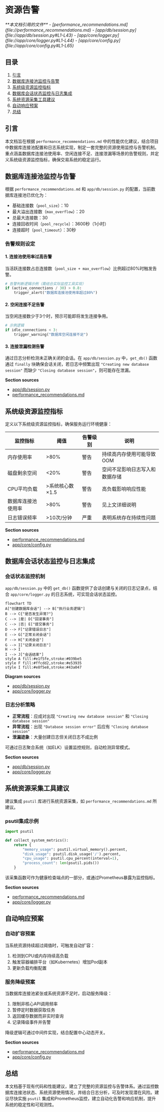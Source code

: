 # 资源告警

<cite>
**本文档引用的文件**  
- [performance_recommendations.md](file://performance_recommendations.md)
- [app/db/session.py](file://app/db/session.py#L1-L43)
- [app/core/logger.py](file://app/core/logger.py#L1-L44)
- [app/core/config.py](file://app/core/config.py#L1-L65)
</cite>

## 目录
1. [引言](#引言)
2. [数据库连接池监控与告警](#数据库连接池监控与告警)
3. [系统级资源监控指标](#系统级资源监控指标)
4. [数据库会话状态监控与日志集成](#数据库会话状态监控与日志集成)
5. [系统资源采集工具建议](#系统资源采集工具建议)
6. [自动响应预案](#自动响应预案)
7. [总结](#总结)

## 引言
本文档旨在根据 `performance_recommendations.md` 中的性能优化建议，结合项目中数据库连接池配置和日志系统实现，制定一套完整的资源使用监控与告警机制。重点涵盖数据库连接池使用率、空闲连接不足、连接泄漏等场景的告警规则，并定义系统级资源监控指标，确保交易系统的稳定运行。

## 数据库连接池监控与告警

根据 `performance_recommendations.md` 和 `app/db/session.py` 的配置，当前数据库连接池已优化为：
- 基础连接数（`pool_size`）：10
- 最大溢出连接数（`max_overflow`）：20
- 总最大连接数：30
- 连接回收时间（`pool_recycle`）：3600秒（1小时）
- 连接超时（`pool_timeout`）：30秒

### 告警规则设定

#### 1. 连接池使用率过高告警
当活跃连接数占总连接数（`pool_size + max_overflow`）比例超过80%时触发告警。

```python
# 告警判断逻辑示例（需结合实际监控工具实现）
if (active_connections / 30) > 0.8:
    trigger_alert("数据库连接池使用率超过80%")
```

#### 2. 空闲连接不足告警
当空闲连接数少于3个时，预示可能即将发生连接争用。

```python
# 示例逻辑
if idle_connections < 3:
    trigger_warning("数据库空闲连接不足")
```

#### 3. 连接泄漏检测告警
通过日志分析检测未正确关闭的会话。在 `app/db/session.py` 中，`get_db()` 函数通过 `finally` 块确保会话关闭，若日志中频繁出现 `"Creating new database session"` 而缺少 `"Closing database session"`，则可能存在泄漏。

**Section sources**
- [app/db/session.py](file://app/db/session.py#L35-L43)
- [performance_recommendations.md](file://performance_recommendations.md#L75-L77)

## 系统级资源监控指标

定义以下系统级资源监控指标，确保服务运行环境健康：

| 监控指标 | 阈值 | 告警级别 | 说明 |
|--------|------|---------|------|
| 内存使用率 | >80% | 警告 | 持续高内存使用可能导致OOM |
| 磁盘剩余空间 | <20% | 警告 | 空间不足影响日志写入和数据存储 |
| CPU平均负载 | >系统核心数×1.5 | 警告 | 高负载影响响应性能 |
| 数据库连接池使用率 | >80% | 警告 | 见上文详细说明 |
| 日志错误频率 | >10次/分钟 | 严重 | 表明系统存在持续性问题 |

**Section sources**
- [performance_recommendations.md](file://performance_recommendations.md#L73-L77)
- [app/core/config.py](file://app/core/config.py#L50-L52)

## 数据库会话状态监控与日志集成

### 会话状态监控机制

`app/db/session.py` 中的 `get_db()` 函数提供了会话创建与关闭的日志记录点，结合 `app/core/logger.py` 的日志系统，可实现会话状态监控。

```mermaid
flowchart TD
A["创建数据库会话"] --> B["执行业务逻辑"]
B --> C{"是否发生异常?"}
C --> |是| D["回滚事务"]
C --> |否| E["提交事务"]
D --> F["记录错误日志"]
E --> G["正常关闭会话"]
F --> H["关闭会话"]
G --> I["记录关闭日志"]
H --> I
I --> J["会话结束"]
style A fill:#e1f5fe,stroke:#039be5
style F fill:#ffcdd2,stroke:#e53935
style I fill:#e8f5e8,stroke:#43a047
```

**Diagram sources**
- [app/db/session.py](file://app/db/session.py#L35-L43)
- [app/core/logger.py](file://app/core/logger.py#L30-L35)

### 日志分析策略

- **正常流程**：应成对出现 `"Creating new database session"` 和 `"Closing database session"`
- **异常流程**：出现 `"Database session error"` 后应有 `"Closing database session"`
- **泄漏迹象**：大量创建日志但关闭日志不成比例

可通过日志聚合系统（如ELK）设置监控规则，自动检测异常模式。

**Section sources**
- [app/db/session.py](file://app/db/session.py#L35-L43)
- [app/core/logger.py](file://app/core/logger.py#L1-L44)

## 系统资源采集工具建议

建议集成 `psutil` 库进行系统资源采集，如 `performance_recommendations.md` 所建议。

### psutil集成示例

```python
import psutil

def collect_system_metrics():
    return {
        "memory_usage": psutil.virtual_memory().percent,
        "disk_usage": psutil.disk_usage('/').percent,
        "cpu_usage": psutil.cpu_percent(interval=1),
        "process_count": len(psutil.pids())
    }
```

该采集函数可作为健康检查端点的一部分，或通过Prometheus暴露为监控指标。

**Section sources**
- [performance_recommendations.md](file://performance_recommendations.md#L105-L107)
- [app/core/logger.py](file://app/core/logger.py#L1-L44)

## 自动响应预案

### 自动扩容预案

当系统资源持续超过阈值时，可触发自动扩容：
1. 检测到CPU或内存持续高负载
2. 触发容器编排平台（如Kubernetes）增加Pod副本
3. 更新负载均衡配置

### 服务降级预案

当数据库连接池紧张或系统资源不足时，启动服务降级：
1. 限制非核心API调用频率
2. 暂停定时数据获取任务
3. 返回缓存数据而非实时查询
4. 记录降级事件并告警

降级逻辑可通过中间件实现，结合配置中心动态开关。

**Section sources**
- [performance_recommendations.md](file://performance_recommendations.md#L73-L80)
- [app/core/config.py](file://app/core/config.py#L1-L65)

## 总结

本文档基于现有代码和性能建议，建立了完整的资源监控与告警体系。通过监控数据库连接池状态、系统资源使用情况，并结合日志分析，可及时发现潜在风险。建议尽快实施 `psutil` 集成和Prometheus监控，建立自动化告警和响应机制，提升系统的稳定性和可观测性。